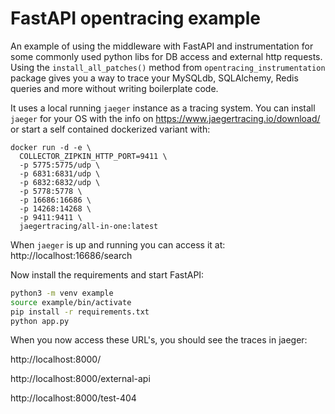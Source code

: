 # FastAPI opentracing example

An example of using the middleware with FastAPI and instrumentation for some commonly used python libs for DB access
and external http requests. Using the `install_all_patches()` method from `opentracing_instrumentation` package gives
you a way to trace your MySQLdb, SQLAlchemy, Redis queries and more without writing boilerplate code.

It uses a local running `jaeger` instance as a tracing system. You can install `jaeger` for your OS with the info on
https://www.jaegertracing.io/download/ or start a self contained dockerized variant with:

```
docker run -d -e \
  COLLECTOR_ZIPKIN_HTTP_PORT=9411 \
  -p 5775:5775/udp \
  -p 6831:6831/udp \
  -p 6832:6832/udp \
  -p 5778:5778 \
  -p 16686:16686 \
  -p 14268:14268 \
  -p 9411:9411 \
  jaegertracing/all-in-one:latest
```

When `jaeger` is up and running you can access it at: http://localhost:16686/search

Now install the requirements and start FastAPI:

```bash
python3 -m venv example
source example/bin/activate
pip install -r requirements.txt
python app.py
```

When you now access these URL's, you should see the traces in jaeger:

http://localhost:8000/

http://localhost:8000/external-api

http://localhost:8000/test-404
